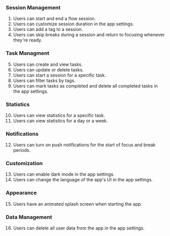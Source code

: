 
### Session Management
1. Users can start and end a flow session.
2. Users can customize session duration in the app settings.
3. Users can add a tag to a session.
4. Users can skip breaks during a session and return to focusing whenever they're ready.

### Task Managment

5. Users can create and view tasks.
6. Users can update or delete tasks.
7. Users can start a session for a specific task.
8. Users can filter tasks by tags.
9. Users can mark tasks as completed and delete all completed tasks in the app settings.

### Statistics
10. Users can view statistics for a specific task.
11. Users can view statistics for a day or a week.

### Notifications
12. Users can turn on push notifications for the start of focus and break periods.

### Customization

13. Users can enable dark mode in the app settings.
14. Users can change the language of the app's UI in the app settings.

### Appearance

15. Users have an animated splash screen when starting the app.

### Data Management

16. Users can delete all user data from the app in the app settings.
